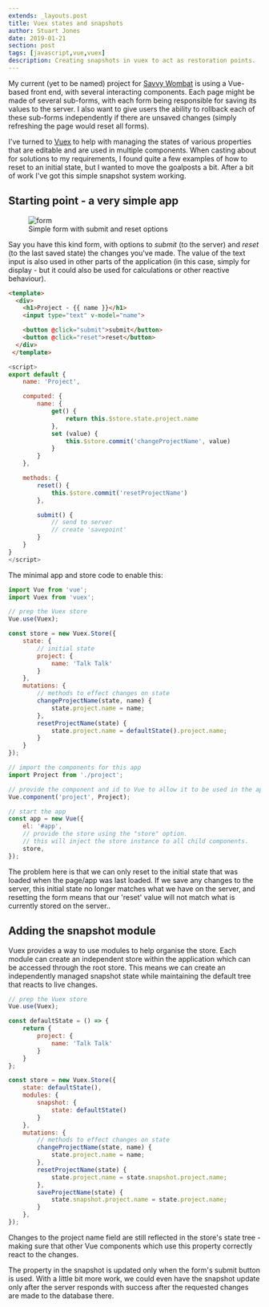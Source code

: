 ```yaml
---
extends: _layouts.post
title: Vuex states and snapshots
author: Stuart Jones
date: 2019-01-21
section: post
tags: [javascript,vue,vuex]
description: Creating snapshots in vuex to act as restoration points.
---
```


My current (yet to be named) project for [Savvy Wombat](https://savvywombat.com.au) is using a Vue-based front end, with several interacting components. Each page might be made of several sub-forms, with each form being responsible for saving its values to the server. I also want to give users the ability to rollback each of these sub-forms independently if there are unsaved changes (simply refreshing the page would reset all forms).

I've turned to [Vuex](https://vuex.vuejs.org/) to help with managing the states of various properties that are editable and are used in multiple components. When casting about for solutions to my requirements, I found quite a few examples of how to reset to an initial state, but I wanted to move the goalposts a bit. After a bit of work I've got this simple snapshot system working.

## Starting point - a very simple app

<figure>
<img src="/assets/images/posts/5-vuex-states-and-snapshots--form.png" alt="form">
<figcaption>Simple form with submit and reset options</figcaption>
</figure>

Say you have this kind form, with options to _submit_ (to the server) and _reset_ (to the last saved state) the changes you've made. The value of the text input is also used in other parts of the application (in this case, simply for display - but it could also be used for calculations or other reactive behaviour).

```html
<template>
  <div>
    <h1>Project - {{ name }}</h1>
    <input type="text" v-model="name">

    <button @click="submit">submit</button>
    <button @click="reset">reset</button>
  </div>
 </template>
```

```javascript
<script>
export default {
    name: 'Project',

    computed: {
        name: {
            get() {
                return this.$store.state.project.name
            },
            set (value) {
                this.$store.commit('changeProjectName', value)
            }
        }
    },

    methods: {
        reset() {
            this.$store.commit('resetProjectName')
        },

        submit() {
            // send to server
            // create 'savepoint'
        }
    }
}
</script>
```

The minimal app and store code to enable this:

```javascript
import Vue from 'vue';
import Vuex from 'vuex';

// prep the Vuex store
Vue.use(Vuex);

const store = new Vuex.Store({
    state: {
        // initial state
        project: {
            name: 'Talk Talk'
        }
    },
    mutations: {
        // methods to effect changes on state
        changeProjectName(state, name) {
            state.project.name = name;
        },
        resetProjectName(state) {
            state.project.name = defaultState().project.name;
        }
    }
});

// import the components for this app
import Project from './project';

// provide the component and id to Vue to allow it to be used in the app
Vue.component('project', Project);

// start the app
const app = new Vue({
    el: '#app',
    // provide the store using the "store" option.
    // this will inject the store instance to all child components.
    store,
});
```

The problem here is that we can only reset to the initial state that was loaded when the page/app was last loaded. If we save any changes to the server, this initial state no longer matches what we have on the server, and resetting the form means that our 'reset' value will not match what is currently stored on the server..

## Adding the snapshot module

Vuex provides a way to use modules to help organise the store. Each module can create an independent store within the application which can be accessed through the root store. This means we can create an independently managed snapshot state while maintaining the default tree that reacts to live changes.

```javascript
// prep the Vuex store
Vue.use(Vuex);

const defaultState = () => {
    return {
        project: {
            name: 'Talk Talk'
        }
    }
};

const store = new Vuex.Store({
    state: defaultState(),
    modules: {
        snapshot: {
            state: defaultState()
        }
    },
    mutations: {
        // methods to effect changes on state
        changeProjectName(state, name) {
            state.project.name = name;
        },
        resetProjectName(state) {
            state.project.name = state.snapshot.project.name;
        },
        saveProjectName(state) {
            state.snapshot.project.name = state.project.name;
        }
    },
});
```

Changes to the project name field are still reflected in the store's state tree - making sure that other Vue components which use this property correctly react to the changes.

The property in the snapshot is updated only when the form's submit button is used. With a little bit more work, we could even have the snapshot update only after the server responds with success after the requested changes are made to the database there.